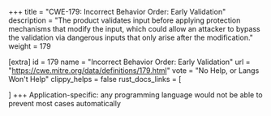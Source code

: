 +++
title = "CWE-179: Incorrect Behavior Order: Early Validation"
description	= "The product validates input before applying protection mechanisms that modify the input, which could allow an attacker to bypass the validation via dangerous inputs that only arise after the modification."
weight = 179

[extra]
id = 179
name = "Incorrect Behavior Order: Early Validation"
url = "https://cwe.mitre.org/data/definitions/179.html"
vote = "No Help, or Langs Won't Help"
clippy_helps = false
rust_docs_links = [
	
]
+++
Application-specific: any programming language would not be able to prevent most cases automatically
